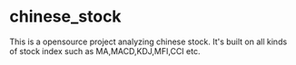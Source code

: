 # chinese_stock
This is a opensource project analyzing chinese stock. It's built on all kinds of stock index such as MA,MACD,KDJ,MFI,CCI etc.
